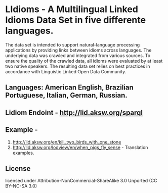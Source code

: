 # LIdioms - A Multilingual Linked Idioms Data Set in five differente languages. 

The data set is intended to support natural-language processing applications by providing links between idioms across languages.
The underlying data was crawled and integrated from various sources. To ensure the quality of the crawled data, all idioms were
evaluated by at least two native speakers. The resulting data set relies on best practices in accordance with
Linguistic Linked Open Data Community.

## Languages: American English, Brazilian Portuguese, Italian, German, Russian.

## Lidiom Endoint - http://lid.aksw.org/sparql

## Example - 

1. http://lid.aksw.org/en/kill_two_birds_with_one_stone
2. http://lid.aksw.org/lodview/en/when_pigs_fly_sense - Translation examples.

## License

licensed under Attribution-NonCommercial-ShareAlike 3.0 Unported (CC BY-NC-SA 3.0)
